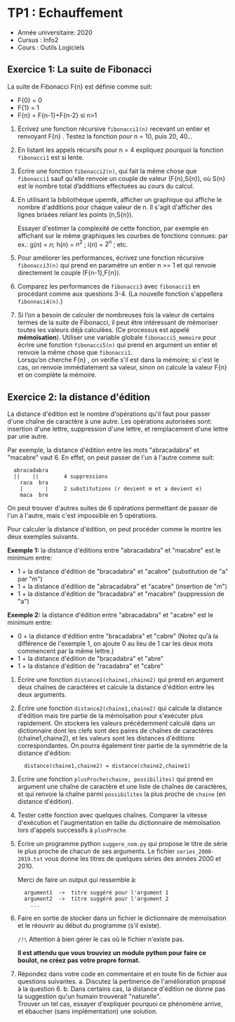 TP1 : Echauffement
===================

* Année universitaire: 2020
* Cursus : Info2
* Cours : Outils Logiciels

## Exercice 1: La suite de Fibonacci

La suite de Fibonacci F{n} est définie comme suit:

* F{0} = 0
* F{1} = 1 
* F{n} = F{n-1}+F{n-2}   si n>1


1.  Écrivez une fonction récursive `fibonacci1(n)` recevant un entier et
    renvoyant F{n} .
    Testez la fonction pour n = 10, puis 20, 40...

2.  En listant les appels récursifs pour n = 4 expliquez pourquoi la fonction
    `fibonacci1` est si lente.

3.  Écrire une fonction `fibonacci2(n)`, qui fait la même chose que
    `fibonacci1` sauf qu'elle renvoie un couple de valeur (F{n},S{n}), où S{n}
    est le nombre total d’additions effectuées au cours du calcul. 

4.  En utilisant la bibliothèque upemtk, afficher un graphique qui affiche le
    nombre d'additions pour chaque valeur de n.
    Il s'agit d'afficher des lignes brisées reliant les points (n,S{n}).

    Essayer d'estimer la complexité de  cette fonction, par exemple en
    affichant sur le même graphiques les courbes de fonctions connues: 
    par ex.: g($n$) = $n$; h($n$) = $n^2$ ; i($n$) = $2^n$ ; etc.
   
5.  Pour améliorer les performances, écrivez une fonction récursive
    `fibonacci3(n)` qui prend en paramètre un entier n >= 1 et qui renvoie
    directement le couple (F{n-1},F{n}). 
   
6.  Comparez les performances de `fibonacci3` avec `fibonacci1` en procédant
    comme aux questions 3-4. (La nouvelle fonction s'appellera `fibonnaci4(n)`.)

7.  Si l’on a besoin de calculer de nombreuses fois la valeur de certains
    termes de la suite de Fibonacci, il peut être intéressant de mémoriser
    toutes les valeurs déjà calculées.  (Ce processus est appelé
    **mémoïsation**).
    Utiliser une variable globale `fibonacci5_memoire` pour écrire une fonction
    `fibonacci5(n)` qui prend en argument un entier et renvoie la même chose
    que `fibonacci1`.  
    Lorsqu’on cherche F{n} , on vérifie s'il est dans la mémoire; si c'est le
    cas, on renvoie immédiatement sa valeur, sinon on calcule la valeur F{n} et
    on complète la mémoire.


## Exercice 2: la distance d'édition

La distance d'édition est le nombre d'opérations qu'il faut pour passer d'une
chaîne de caractère à une autre.
Les opérations autorisées sont: insertion d'une lettre, suppression d'une
lettre, et remplacement d'une lettre par une autre.

Par exemple, la distance d'édition entre les mots "abracadabra" et "macabre"
vaut 6. En effet, on peut passer de l'un à l'autre comme suit:

```
  abracadabra          
  ||    ||        4 suppressions
    raca  bra     
    |       |     2 substitutions (r devient m et a devient e)
    maca  bre     
```

On peut trouver d'autres suites de 6 opérations permettant de passer de l'un
à l'autre, mais c'est impossible en 5 opérations.


Pour calculer la distance d'édition, on peut procéder comme le montre les deux
exemples suivants.

**Exemple 1:** la distance d'éditions entre "abracadabra" et "macabre" est le
minimum entre:

* 1 + la distance d'édition de "bracadabra" et "acabre" (substitution de "a"
  par "m")
* 1 + la distance d'édition de "abracadabra" et "acabre"  (insertion de "m")
* 1 + la distance d'édition de "bracadabra" et "macabre" (suppression de "a")

**Exemple 2:** la distance d'édition entre "abracadabra" et "acabre" est le
minimum entre:

* 0 + la distance d'édition entre "bracadabra" et "cabre" 
  (Notez qu'à la différence de l'exemple 1, on ajoute 0 au lieu de 1 car les
  deux mots commencent par la même lettre.)
* 1 + la distance d'édition de "bracadabra" et "abre"
* 1 + la distance d'édition de "racadabra" et "cabre"


1.  Écrire une fonction `distance1(chaine1,chaine2)` qui prend en argument deux
    chaînes de caractères et  calcule la distance d'édition entre les deux
    arguments.

2.  Écrire une fonction `distance2(chaine1,chaine2)` qui calcule la distance
    d'édition mais tire partie de la mémoïsation pour s'exécuter plus
    rapidement.
    On stockera les valeurs précédemment calculé dans un dictionnaire dont les
    clefs sont des paires de chaînes de caractères (chaine1,chaine2), et les
    valeurs sont les distances d'éditions correspondantes.
    On pourra également tirer partie de la symmétrie de la distance d'édition:
    ```
      distance(chaine1,chaine2) = distance(chaine2,chaine1)
    ```

3.  Écrire une fonction `plusProche(chaine, possibilites)` qui prend en
    argument une chaîne de caractère et une liste de chaînes de caractères, et
    qui renvoie la chaîne parmi `possibilites` la plus proche de `chaine` (en
    distance d'édition).

4. Tester cette fonction avec quelques chaînes.  Comparer la vitesse
   d'exécution et l'augmentation en taille du dictionnaire de mémoïsation lors
   d'appels successifs à `plusProche`

5.  Écrire un programme python `suggere_nom.py` qui propose le titre de série
    le plus proche de chacun de ses arguments.
    Le fichier `series_2000-2019.txt` vous donne les titres de quelques séries
    des années 2000 et 2010.

    Merci de faire un output qui ressemble à:
    ```
      argument1  ->  titre suggéré pour l'argument 1
      argument2  ->  titre suggéré pour l'argument 2
        ...
    ```

6.  Faire en sortie de stocker dans un fichier le dictionnaire de mémoïsation
    et le réouvrir au début du programme (s'il existe).

    `/!\` Attention à bien gérer le cas où le fichier n'existe pas.
    
    **Il est attendu que vous trouviez un module python pour faire ce boulot,
    ne créez pas votre propre format.**

7.  Répondez dans votre code en commentaire et en toute fin de fichier aux
    questions suivantes.
  a.  Discutez la pertinence de l'amélioration proposé à la question 6.
  b.  Dans certains cas, la distance d'édition ne donne pas la suggestion
      qu'un humain trouverait "naturelle".  
      Trouver un tel cas, essayer d'expliquer pourquoi ce phénomène arrive, et
      ébaucher (sans implémentation) une solution.
